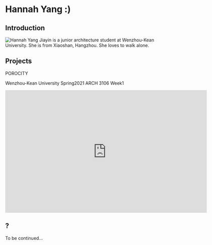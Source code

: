 
# Hannah Yang :)

## Introduction


<img alt="Hannah" src="https://github.com/steenblikrs/2021-Spring-Studio/blob/gh-pages/students/Hannah/%E8%AF%81%E4%BB%B6%E7%85%A7.jpg">
Yang Jiayin is a junior architecture student at Wenzhou-Kean University. She is from Xiaoshan, Hangzhou. She loves to walk alone.

<br>

## Projects

POROCITY

Wenzhou-Kean University 
Spring2021
ARCH 3106 Week1

<iframe src="https://docs.google.com/presentation/d/e/2PACX-1vTWUNr3xdj3qRzldKHm5Mp_OifhYsUTlZ0aUQEFRtbu3jAIBxdZA6XxRPV6j1hiqjh1nsOGdVUc8CHS/embed?start=true&loop=true&delayms=3000" frameborder="0" width="640" height="389" allowfullscreen="true" mozallowfullscreen="true" webkitallowfullscreen="true"></iframe>




## ?

To be continued...
